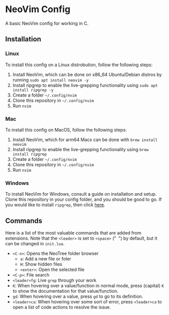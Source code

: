 # NeoVim Config

A basic NeoVim config for working in C.

## Installation

### Linux

To install this config on a Linux distrobution, follow the following steps:

1. Install NeoVim, which can be done on x86_64 Ubuntu/Debian distros by running `sudo apt install neovim -y`
2. Install ripgrep to enable the live-grepping functionality using `sudo apt install ripgrep -y`
3. Create a folder `~/.config/nvim`
4. Clone this repository in `~/.config/nvim`
5. Run `nvim`

### Mac

To install this config on MacOS, follow the following steps:

1. Install NeoVim, which for arm64 Macs can be done with `brew install neovim`
2. Install ripgrep to enable the live-grepping functionality using `brew install ripgrep`
3. Create a folder `~/.config/nvim`
4. Clone this repository in `~/.config/nvim`
5. Run `nvim`

### Windows

To install NeoVim for Windows, consult a guide on installation and setup. Clone this repository in your config folder, and you should be good to go. If you would like to install `ripgrep`, then click [here](https://github.com/BurntSushi/ripgrep?tab=readme-ov-file#installation).

## Commands

Here is a list of the most valuable commands that are added from extensions. Note that the `<leader>` is set to `<space>` ("` `") by default, but it can be changed in `init.lua`. 

- `<C-n>`: Opens the NeoTree folder browser
    - `a`: Add a new file or foler
    - `H`: Show hidden files
    - `<enter>`: Open the selected file
- `<C-p>`: File search
- `<leader>fg`: Live `grep` through your work
- `K`: When hovering over a value/function in normal mode, press (capital) `K` to show the documentation for that value/function.
- `gd`: When hovering over a value, press `gd` to go to its definition.
- `<leader>ca`: When hovering over some sort of error, press `<leader>ca` to open a list of code actions to resolve the issue.
